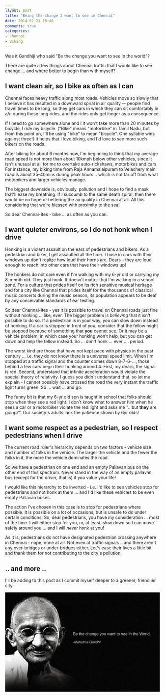 ```yaml
---
layout: post
title: "Being the change I want to see in Chennai"
date: 2014-02-21 15:40
comments: true
categories: 
- Chennai
- Biking
---
```


Was it Gandhiji who said "Be the change you want to see in the world"? 

There are quite a few things about Chennai traffic that I would like
to see change ... and where better to begin than with myself?

<!-- more -->

## I want clean air, so I bike as often as I can

Chennai faces heavy traffic along most roads. Vehicles move so slowly that I
believe it has resulted in a downward spiral in air quality -- people find
travel times to be long, so they get cars in which they can sit comfortably in
a/c during these long rides, and the rides only get longer as a consequence.

If I need to go somewhere alone and I it won't take more than 20 minutes by
bicycle, I ride my bicycle. ("Bike" means "motorbike" in Tamil Nadu, but from
this point on, I'll be using "bike" to mean "bicycle". One syllable wins
against three!) It helps that I love biking, and I'd love to see more such
bikers on the roads.

After biking for about 6 months now, I'm beginning to think that my average
road speed is not more than about 10kmph below other vehicles, since it isn't
unusual at all for me to overtake auto-rickshaws, motorbikes and cars. For
instance, my biking time from Raja Annamalaipuram to Velachery main road is
about 35-40mins during peak hours .. which is not far off from what motobikers
and larger vehicles manage.

The biggest downside is, obviously, pollution and I hope to find a mask that'll
ease my breathing. If I succumb to the same death spiral, then there would be
no hope of bettering the air quality in Chennai at all. All this considering
that we're blessed with proximity to the sea!

So dear Chennai-ites - bike ... as often as you can.

## I want quieter environs, so I do not honk when I drive

Honking is a violent assault on the ears of pedestrians and bikers. As a
pedestrian and biker, I get assaulted all the time. Those in cars with their
windows up don't realize how loud their horns are. Dears - they are loud enough
to reach into other cars that have their windows up! 

The honkers do not care even if I'm walking with my 6-yr old or carrying my
8-month old. They just honk. It doesn't matter that I'm walking in a school
zone. For a culture that prides itself on its rich sensitive musical heritage
and for a city like Chennai that prides itself for the thousands of classical
music concerts during the music season, its population appears to be deaf by
any conceivable standards of ear testing.

So dear Chennai-ites - yes it is possible to travel on Chennai roads just fine
without honking ... like, ever. The bigger problem is *believing* that it isn't
possible to do so. If a pedestrian is in your way, you can slow down instead of
honking. If a car is stopped in front of you, consider that the fellow might be
stopped because of something that **you** cannot see. Or it may be a vehicle
problem, in which case your honking won't help, but you can get down and help
the fellow instead. So ... don't honk ... ever .... period. 

The worst kind are those that have not kept pace with physics in the past
century ... i.e. they do not know there is a universal speed limit.  When I'm
stopped at a traffic signal and the counter comes down 8-7-6-..., those behind
a few cars begin their honking around 4. First, my dears, the signal is red.
Second, understand that infinite acceleration would violate the special theory
of relativity. I guess you didn't understand that, so let me explain - I cannot
possibly have crossed the road the very instant the traffic light turns green.
So ... wait ... and go.

The funny bit is that my 6-yr old son is taught in school that folks should
stop when they see a red light. I don't know what to answer him when he sees a
car or a motorbiker violate the red light and asks me ".. but **they** are
going?".  Our society's adults lack the patience shown by 6yr olds! 

## I want some respect as a pedestrian, so I respect pedestrians when I drive

The current road ruler's hierarchy depends on two factors - vehicle size and
number of folks in the vehicle. The larger the vehicle and the fewer the folks
in it, the more the vehicle dominates the road. 

So we have a pedestrian on one end and an empty Pallavan bus on the other end
of this spectrum.  Never stand in the way of an empty pallavan bus (except for
the driver, that is) if you value your life!

I would like this hierarchy to be inverted - i.e. I'd like to see vehicles
stop for pedestrians and not honk at them ... and I'd like these vehicles
to be even empty Pallavan buses.

The action I've chosen in this case is to stop for pedestrians where possible.
It is possible on a lot of occasions, but is unsafe to do under certain
conditions. So, dear pedestrians, you have my consideration ... most of the
time. I will either stop for you, or, at least, slow down so I can move
safely around you ... and I will *never* honk at you!

As it is, pedestrians do not have designated pedestrian crossing anywhere in
Chennai - nope, none at all. Not even at traffic signals .. and there aren't
any over-bridges or under-bridges either. Let's ease their lives a little bit
and thank them for not contributing to the city's pollution.

## .. and more ..

I'll be adding to this post as I commit myself deeper to a greener, friendlier
city.

![Be the change you want to see in the world](/images/btcywtsitw-mg.jpg)
